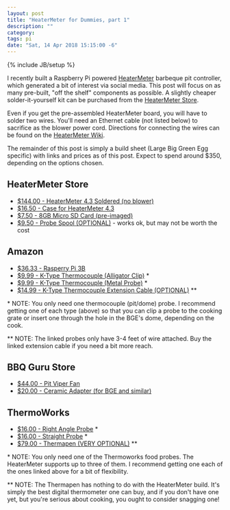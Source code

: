 ```yaml
---
layout: post
title: "HeaterMeter for Dummies, part 1"
description: ""
category: 
tags: pi
date: "Sat, 14 Apr 2018 15:15:00 -6"
---
```

{% include JB/setup %}

I recently built a Raspberry Pi powered [HeaterMeter](http://heatermeter.com) barbeque pit controller, which generated a bit of interest via social media.  This post will focus on as many pre-built, "off the shelf" components as possible.  A slightly cheaper solder-it-yourself kit can be purchased from the [HeaterMeter Store](https://store.heatermeter.com/).

Even if you get the pre-assembled HeaterMeter board, you will have to solder two wires.  You'll need an Ethernet cable (not listed below) to sacrifice as the blower power cord.  Directions for connecting the wires can be found on the [HeaterMeter Wiki](https://github.com/CapnBry/HeaterMeter/wiki/Blower-and-Servo-Wiring).

The remainder of this post is simply a build sheet (Large Big Green Egg specific) with links and prices as of this post.  Expect to spend around $350, depending on the options chosen.

## HeaterMeter Store
* [$144.00 - HeaterMeter 4.3 Soldered (no blower)](https://store.heatermeter.com/products/heatermeter-4-3-soldered?variant=42418512597)
* [$16.50 - Case for HeaterMeter 4.3](https://store.heatermeter.com/products/case-for-heatermeter-4-2?variant=31245653830)
* [$7.50 - 8GB Micro SD Card (pre-imaged)](https://store.heatermeter.com/products/sandisk-8gb-microsdhc-card?variant=3061406269461)
* [$9.50 - Probe Spool (OPTIONAL)](https://store.heatermeter.com/products/probe-spool-for-maverick-and-thermoworks-probes?variant=40966768134) - works ok, but may not be worth the cost

## Amazon
* [$36.33 - Rasperry Pi 3B](https://www.amazon.com/gp/product/B01CD5VC92/ref=oh_aui_detailpage_o05_s00?ie=UTF8&psc=1)
* [$9.99 - K-Type Thermocouple (Alligator Clip)](https://www.amazon.com/gp/product/B0142SKL0Y/ref=oh_aui_detailpage_o04_s01?ie=UTF8&psc=1) \*
* [$9.99 - K-Type Thermocouple (Metal Probe)](https://www.amazon.com/gp/product/B0142RXG84/ref=oh_aui_detailpage_o04_s01?ie=UTF8&psc=1) \*
* [$14.99 - K-Type Thermocouple Extension Cable (OPTIONAL)](https://www.amazon.com/K-Type-Thermocouple-Extension-Miniature-Connectors/dp/B075NSS8JB/ref=sr_1_1_sspa?ie=UTF8&qid=1523734520&sr=8-1-spons&keywords=thermocouple+extension&psc=1) \*\*

\* NOTE: You only need one thermocouple (pit/dome) probe.  I recommend getting one of each type (above) so that you can clip a probe to the cooking grate or insert one through the hole in the BGE's dome, depending on the cook.

\*\* NOTE: The linked probes only have 3-4 feet of wire attached.  Buy the linked extension cable if you need a bit more reach.

## BBQ Guru Store
* [$44.00 - Pit Viper Fan](https://www.bbqguru.com/storenav?CategoryId=2&ProductId=44)
* [$20.00 - Ceramic Adapter (for BGE and similar)](https://www.bbqguru.com/storenav?CategoryId=2&ProductId=14)

## ThermoWorks
* [$16.00 - Right Angle Probe](https://www.thermoworks.com/TX-1001X-OP) \*
* [$16.00 - Straight Probe](https://www.thermoworks.com/TX-1004X-SP) \*
* [$79.00 - Thermapen (VERY OPTIONAL)](https://www.thermoworks.com/Classic-Thermapen) \*\*

\* NOTE: You only need one of the Thermoworks food probes.  The HeaterMeter supports up to three of them.  I recommend getting one each of the ones linked above for a bit of flexibility.

\*\* NOTE: The Thermapen has nothing to do with the HeaterMeter build.  It's simply the best digital thermometer one can buy, and if you don't have one yet, but you're serious about cooking, you ought to consider snagging one!
